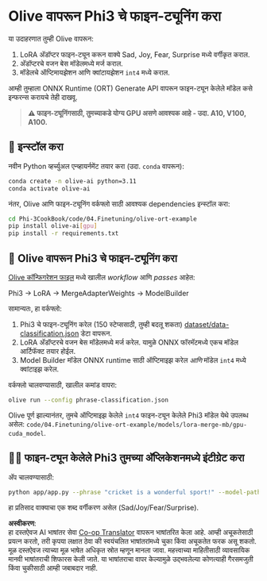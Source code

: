 <!--
CO_OP_TRANSLATOR_METADATA:
{
  "original_hash": "4164123a700fecd535d850f09506d72a",
  "translation_date": "2025-05-09T04:44:12+00:00",
  "source_file": "code/04.Finetuning/olive-ort-example/README.md",
  "language_code": "mr"
}
-->
# Olive वापरून Phi3 चे फाइन-ट्यूनिंग करा

या उदाहरणात तुम्ही Olive वापरून:

1. LoRA अ‍ॅडॉप्टर फाइन-ट्यून करून वाक्ये Sad, Joy, Fear, Surprise मध्ये वर्गीकृत कराल.
1. अ‍ॅडॉप्टरचे वजन बेस मॉडेलमध्ये मर्ज कराल.
1. मॉडेलचे ऑप्टिमायझेशन आणि क्वांटायझेशन `int4` मध्ये कराल.

आम्ही तुम्हाला ONNX Runtime (ORT) Generate API वापरून फाइन-ट्यून केलेले मॉडेल कसे इन्फरन्स करायचे तेही दाखवू.

> **⚠️ फाइन-ट्यूनिंगसाठी, तुमच्याकडे योग्य GPU असणे आवश्यक आहे - उदा. A10, V100, A100.**

## 💾 इन्स्टॉल करा

नवीन Python व्हर्च्युअल एन्व्हायर्नमेंट तयार करा (उदा. `conda` वापरून):

```bash
conda create -n olive-ai python=3.11
conda activate olive-ai
```

नंतर, Olive आणि फाइन-ट्यूनिंग वर्कफ्लो साठी आवश्यक dependencies इन्स्टॉल करा:

```bash
cd Phi-3CookBook/code/04.Finetuning/olive-ort-example
pip install olive-ai[gpu]
pip install -r requirements.txt
```

## 🧪 Olive वापरून Phi3 चे फाइन-ट्यूनिंग करा
[Olive कॉन्फिगरेशन फाइल](../../../../../code/04.Finetuning/olive-ort-example/phrase-classification.json) मध्ये खालील *workflow* आणि *passes* आहेत:

Phi3 -> LoRA -> MergeAdapterWeights -> ModelBuilder

सामान्यतः, हा वर्कफ्लो:

1. Phi3 चे फाइन-ट्यूनिंग करेल (150 स्टेप्ससाठी, तुम्ही बदलू शकता) [dataset/data-classification.json](../../../../../code/04.Finetuning/olive-ort-example/dataset/dataset-classification.json) डेटा वापरून.
1. LoRA अ‍ॅडॉप्टरचे वजन बेस मॉडेलमध्ये मर्ज करेल. यामुळे ONNX फॉरमॅटमध्ये एकच मॉडेल आर्टिफॅक्ट तयार होईल.
1. Model Builder मॉडेल ONNX runtime साठी ऑप्टिमाइझ करेल *आणि* मॉडेल `int4` मध्ये क्वांटाइझ करेल.

वर्कफ्लो चालवण्यासाठी, खालील कमांड वापरा:

```bash
olive run --config phrase-classification.json
```

Olive पूर्ण झाल्यानंतर, तुमचे ऑप्टिमाइझ केलेले `int4` फाइन-ट्यून केलेले Phi3 मॉडेल येथे उपलब्ध असेल: `code/04.Finetuning/olive-ort-example/models/lora-merge-mb/gpu-cuda_model`.

## 🧑‍💻 फाइन-ट्यून केलेले Phi3 तुमच्या अ‍ॅप्लिकेशनमध्ये इंटीग्रेट करा

अ‍ॅप चालवण्यासाठी:

```bash
python app/app.py --phrase "cricket is a wonderful sport!" --model-path models/lora-merge-mb/gpu-cuda_model
```

हा प्रतिसाद वाक्याचा एक शब्द वर्गीकरण असेल (Sad/Joy/Fear/Surprise).

**अस्वीकरण**:  
हा दस्तऐवज AI भाषांतर सेवा [Co-op Translator](https://github.com/Azure/co-op-translator) वापरून भाषांतरित केला आहे. आम्ही अचूकतेसाठी प्रयत्न करतो, तरी कृपया लक्षात ठेवा की स्वयंचलित भाषांतरांमध्ये चुका किंवा अचूकतेत फरक असू शकतो. मूळ दस्तऐवज त्याच्या मूळ भाषेत अधिकृत स्रोत म्हणून मानला जावा. महत्त्वाच्या माहितीसाठी व्यावसायिक मानवी भाषांतराची शिफारस केली जाते. या भाषांतराचा वापर केल्यामुळे उद्भवलेल्या कोणत्याही गैरसमजुती किंवा चुकीसाठी आम्ही जबाबदार नाही.